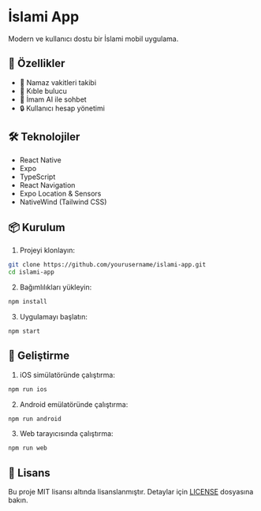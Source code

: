 # İslami App

Modern ve kullanıcı dostu bir İslami mobil uygulama.

## 🚀 Özellikler

- 📱 Namaz vakitleri takibi
- 🧭 Kıble bulucu
- 🤖 İmam AI ile sohbet
- 🔒 Kullanıcı hesap yönetimi

## 🛠️ Teknolojiler

- React Native
- Expo
- TypeScript
- React Navigation
- Expo Location & Sensors
- NativeWind (Tailwind CSS)

## 📦 Kurulum

1. Projeyi klonlayın:
```bash
git clone https://github.com/yourusername/islami-app.git
cd islami-app
```

2. Bağımlılıkları yükleyin:
```bash
npm install
```

3. Uygulamayı başlatın:
```bash
npm start
```

## 📱 Geliştirme

1. iOS simülatöründe çalıştırma:
```bash
npm run ios
```

2. Android emülatöründe çalıştırma:
```bash
npm run android
```

3. Web tarayıcısında çalıştırma:
```bash
npm run web
```

## 📄 Lisans

Bu proje MIT lisansı altında lisanslanmıştır. Detaylar için [LICENSE](LICENSE) dosyasına bakın. 